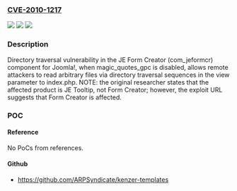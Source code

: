 ### [CVE-2010-1217](https://cve.mitre.org/cgi-bin/cvename.cgi?name=CVE-2010-1217)
![](https://img.shields.io/static/v1?label=Product&message=n%2Fa&color=blue)
![](https://img.shields.io/static/v1?label=Version&message=n%2Fa&color=blue)
![](https://img.shields.io/static/v1?label=Vulnerability&message=n%2Fa&color=brighgreen)

### Description

Directory traversal vulnerability in the JE Form Creator (com_jeformcr) component for Joomla!, when magic_quotes_gpc is disabled, allows remote attackers to read arbitrary files via directory traversal sequences in the view parameter to index.php. NOTE: the original researcher states that the affected product is JE Tooltip, not Form Creator; however, the exploit URL suggests that Form Creator is affected.

### POC

#### Reference
No PoCs from references.

#### Github
- https://github.com/ARPSyndicate/kenzer-templates

